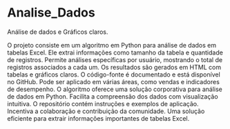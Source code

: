 # Analise_Dados
Análise de dados e Gráficos claros.

O projeto consiste em um algoritmo em Python para análise de dados em tabelas Excel. Ele extrai informações como tamanho da tabela e quantidade de registros. Permite análises específicas por usuário, mostrando o total de registros associados a cada um. Os resultados são gerados em HTML com tabelas e gráficos claros. O código-fonte é documentado e está disponível no GitHub. Pode ser aplicado em várias áreas, como vendas e indicadores de desempenho. O algoritmo oferece uma solução corporativa para análise de dados em Python. Facilita a compreensão dos dados com visualização intuitiva. O repositório contém instruções e exemplos de aplicação. Incentiva a colaboração e contribuição da comunidade. Uma solução eficiente para extrair informações importantes de tabelas Excel.
